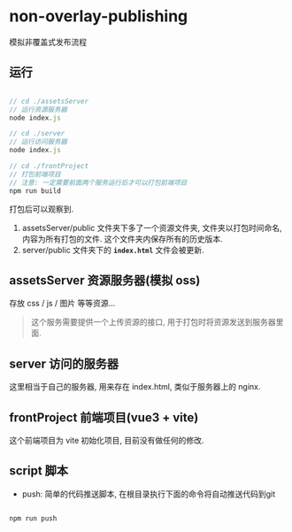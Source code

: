# non-overlay-publishing
模拟非覆盖式发布流程

## 运行

```js

// cd ./assetsServer
// 运行资源服务器
node index.js

// cd ./server
// 运行访问服务器
node index.js

// cd ./frontProject
// 打包前端项目
// 注意: 一定需要前面两个服务运行后才可以打包前端项目
npm run build

```

打包后可以观察到.

1. assetsServer/public 文件夹下多了一个资源文件夹, 文件夹以打包时间命名, 内容为所有打包的文件.
这个文件夹内保存所有的历史版本.  
2. server/public 文件夹下的 **`index.html`** 文件会被更新.



## assetsServer 资源服务器(模拟 oss)

存放 css / js / 图片 等等资源...

> 这个服务需要提供一个上传资源的接口, 用于打包时将资源发送到服务器里面.

## server 访问的服务器

这里相当于自己的服务器, 用来存在 index.html, 类似于服务器上的 nginx.

## frontProject 前端项目(vue3 + vite)

这个前端项目为 vite 初始化项目, 目前没有做任何的修改.

## script 脚本

- push: 简单的代码推送脚本, 在根目录执行下面的命令将自动推送代码到git

```js

npm run push

```